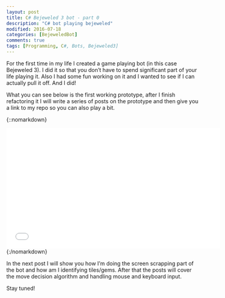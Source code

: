 ```yaml
---
layout: post
title: C# Bejeweled 3 bot - part 0
description: "C# bot playing bejeweled"
modified: 2016-07-18
categories: [BejeweledBot]
comments: true
tags: [Programming, C#, Bots, Bejeweled3]
---
```

For the first time in my life I created a game playing bot (in this case Bejeweled 3). I did it so that you don’t have to spend significant part of your life playing it. Also I had some fun working on it and I wanted to see if I can actually pull it off. And I did!

What you can see below is the first working prototype, after I finish refactoring it I will write a series of posts on the prototype and then give you a link to my repo so you can also play a bit.

{::nomarkdown}
<iframe width="560" height="315" src="//www.youtube.com/embed/qLdLkfhg0Tk" frameborder="0" allowfullscreen></iframe>
{:/nomarkdown}

<!-- more -->
In the next post I will show you how I’m doing the screen scrapping part of the bot and how am I identifying tiles/gems. After that the posts will cover the move decision algorithm and handling mouse and keyboard input.

Stay tuned!
